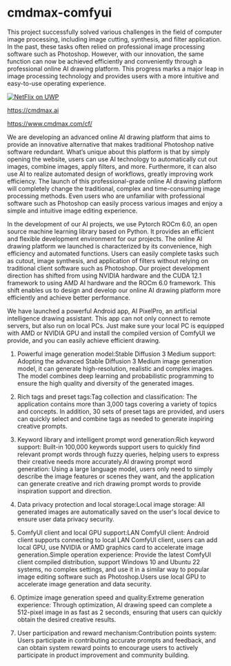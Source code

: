 # cmdmax-comfyui
This project successfully solved various challenges in the field of computer image processing, including image cutting, synthesis, and filter application. In the past, these tasks often relied on professional image processing software such as Photoshop. However, with our innovation, the same function can now be achieved efficiently and conveniently through a professional online AI drawing platform. This progress marks a major leap in image processing technology and provides users with a more intuitive and easy-to-use operating experience.

[![NetFlix on UWP](https://res.cloudinary.com/marcomontalbano/image/upload/v1587315555/video_to_markdown/images/youtube--2qqYywttue4-c05b58ac6eb4c4700831b2b3070cd403.jpg)](https://youtu.be/tFHku_1iA6c "NetFlix on UWP")


https://cmdmax.ai

https://www.cmdmax.com/cf/

We are developing an advanced online AI drawing platform that aims to provide an innovative alternative that makes traditional Photoshop native software redundant. What’s unique about this platform is that by simply opening the website, users can use AI technology to automatically cut out images, combine images, apply filters, and more. Furthermore, it can also use AI to realize automated design of workflows, greatly improving work efficiency. The launch of this professional-grade online AI drawing platform will completely change the traditional, complex and time-consuming image processing methods. Even users who are unfamiliar with professional software such as Photoshop can easily process various images and enjoy a simple and intuitive image editing experience.


In the development of our AI projects, we use Pytorch ROCm 6.0, an open source machine learning library based on Python. It provides an efficient and flexible development environment for our projects. The online AI drawing platform we launched is characterized by its convenience, high efficiency and automated functions. Users can easily complete tasks such as cutout, image synthesis, and application of filters without relying on traditional client software such as Photoshop. Our project development direction has shifted from using NVIDIA hardware and the CUDA 12.1 framework to using AMD AI hardware and the ROCm 6.0 framework. This shift enables us to design and develop our online AI drawing platform more efficiently and achieve better performance.


We have launched a powerful Android app, AI PixelPro, an artificial intelligence drawing assistant. This app can not only connect to remote servers, but also run on local PCs. Just make sure your local PC is equipped with AMD or NVIDIA GPU and install the compiled version of ComfyUI we provide, and you can easily achieve efficient drawing.


1. Powerful image generation model:Stable Diffusion 3 Medium support: Adopting the advanced Stable Diffusion 3 Medium image generation model, it can generate high-resolution, realistic and complex images. The model combines deep learning and probabilistic programming to ensure the high quality and diversity of the generated images.


2. Rich tags and preset tags:Tag collection and classification: The application contains more than 3,000 tags covering a variety of topics and concepts. In addition, 30 sets of preset tags are provided, and users can quickly select and combine tags as needed to generate inspiring creative prompts.


3. Keyword library and intelligent prompt word generation:Rich keyword support: Built-in 100,000 keywords support users to quickly find relevant prompt words through fuzzy queries, helping users to express their creative needs more accurately.AI drawing prompt word generation: Using a large language model, users only need to simply describe the image features or scenes they want, and the application can generate creative and rich drawing prompt words to provide inspiration support and direction.


4. Data privacy protection and local storage:Local image storage: All generated images are automatically saved on the user's local device to ensure user data privacy security.


5. ComfyUI client and local GPU support:LAN ComfyUI client: Android client supports connecting to local LAN ComfyUI client, users can add local GPU, use NVIDIA or AMD graphics card to accelerate image generation.Simple operation experience: Provide the latest ComfyUI client compiled distribution, support Windows 10 and Ubuntu 22 systems, no complex settings, and use it in a similar way to popular image editing software such as Photoshop.Users use local GPU to accelerate image generation and data security.


6. Optimize image generation speed and quality:Extreme generation experience: Through optimization, AI drawing speed can complete a 512-pixel image in as fast as 2 seconds, ensuring that users can quickly obtain the desired creative results.


7. User participation and reward mechanism:Contribution points system: Users participate in contributing accurate prompts and feedback, and can obtain system reward points to encourage users to actively participate in product improvement and community building.

